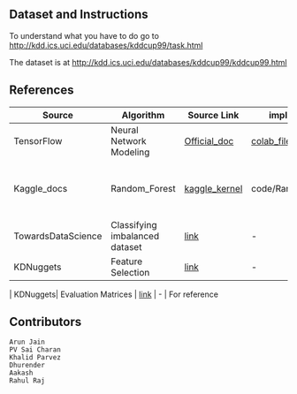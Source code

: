 ## Dataset and Instructions

To understand what you have to do go to http://kdd.ics.uci.edu/databases/kddcup99/task.html


The dataset is at http://kdd.ics.uci.edu/databases/kddcup99/kddcup99.html

## References

|  Source | Algorithm  | Source Link | implemented Link | Remarks
|---|---|---|---|---
| TensorFlow  | Neural Network Modeling  | [Official_doc](https://www.tensorflow.org/tutorials/structured_data/feature_columns) | [colab_file](https://colab.research.google.com/drive/1GrSVUY3rcwYCd-xp5juUjQ9Wbg_9Kq1i) | More to be done, eg. RNN, CNN, etc.
| Kaggle_docs | Random_Forest | [kaggle_kernel](https://www.kaggle.com/pranavuikey/network-intrusion-detection) | code/RandomForesh.ipynb| Correctness of the implementation need to be verified.
| TowardsDataScience | Classifying imbalanced dataset | [link](https://towardsdatascience.com/classifying-rare-events-using-five-machine-learning-techniques-fab464573233) | - | for reference only
| KDNuggets| Feature Selection | [link](https://www.kdnuggets.com/2019/10/feature-selection-beyond-feature-importance.html)| - | For reference

| KDNuggets| Evaluation Matrices | [link](https://www.kdnuggets.com/2019/10/5-classification-evaluation-metrics-every-data-scientist-must-know.html) | - | For reference

## Contributors

    Arun Jain 
    PV Sai Charan
    Khalid Parvez
    Dhurender
    Aakash
    Rahul Raj

